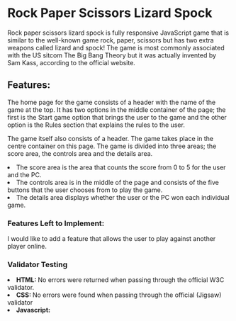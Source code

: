 <h1>Rock Paper Scissors Lizard Spock</h1>
<p>Rock paper scissors lizard spock is fully responsive JavaScript game that is similar to the well-known game rock, paper, scissors but has two extra weapons called lizard and spock! The game is most commonly associated with the US sitcom The Big Bang Theory but it was actually invented by Sam Kass, according to the official website.</p>

<h2>Features:</h2>
<p>The home page for the game consists of a header with the name of the game at the top. It has two options in the middle container of the page; the first is the Start game option that brings the user to the game and the other option is the Rules section that explains the rules to the user.</p>
<p>The game itself also consists of a header. The game takes place in the centre container on this page. The game is divided into three areas; the score area, the controls area and the details area. 
<li>The score area is the area that counts the score from 0 to 5 for the user and the PC.</li>
<li>The controls area is in the middle of the page and consists of the five buttons that the user chooses from to play the game.</li>
<li>The details area displays whether the user or the PC won each individual game.</li>
</p>

<h3>Features Left to Implement:</h3>
<p>I would like to add a feature that allows the user to play against another player online.</p>

<h3>Validator Testing</h3>
<li><strong>HTML: </strong>No errors were returned when passing through the official W3C validator.</li>
<li><strong>CSS: </strong>No errors were found when passing through the official (Jigsaw) validator</li>
<li><strong>Javascript: </strong></li>